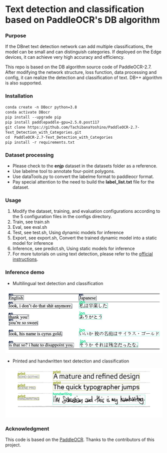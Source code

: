 # Text detection and classification based on PaddleOCR's DB algorithm

### Purpose  
If the DBnet text detection network can add multiple classifications, the model can be small and can distinguish categories. If deployed on the Edge devices, it can achieve very high accuracy and efficiency.    

This repo is based on the DB algorithm source code of PaddleOCR-2.7. After modifying the network structure, loss function, data processing and config, it can realize the detection and classification of text.
DB++ algorithm is also supported.

### Installation
```code
conda create -n DBocr python=3.8   
conda activate DBocr   
pip install --upgrade pip 
pip install paddlepaddle-gpu=2.5.0.post117
git clone https://github.com/TachibanaYoshino/PaddleOCR-2.7-Text_Detection_with_Categories.git 
cd  PaddleOCR-2.7-Text_Detection_with_Categories
pip install -r requirements.txt 
```

### Dataset processing
- Please check to the **enjp** dataset in the datasets folder as a reference.
- Use labelme tool to annotate four-point polygons.
- Use dataTools.py to convert the labelme format to paddleocr format.
- Pay special attention to the need to build the **label_list.txt** file for the dataset.  

### Usage
1. Modify the dataset, training, and evaluation configurations according to the 5 configuration files in the configs directory.  
2. Train, see train.sh
3. Eval, see eval.sh
4. Test, see test.sh, Using dynamic models for inference
5. Export, see export.sh, Convert the trained dynamic model into a static model for inference
6. Inference, see predict.sh, Using static models for inference
7. For more tutorials on using text detection, please refer to the [official instructions](https://github.com/PaddlePaddle/PaddleOCR/blob/main/doc/doc_en/detection_en.md).

### Inference demo
- Multilingual text detection and classification
<div align="center">
    <img src="doc/drawBox/1.jpg" width="600">
</div>   

- Printed and handwritten text detection and classification
<div align="center">
    <img src="doc/drawBox/2.jpg" width="600">
</div>

### Acknowledgment
This code is based on the [PaddleOCR](https://github.com/yangy996/PaddleOCR). Thanks to the contributors of this project.
